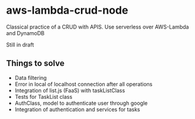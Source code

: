 # aws-lambda-crud-node
Classical practice of a CRUD with APIS. Use serverless over AWS-Lambda and DynamoDB

Still in draft

## Things to solve
+ Data filtering
+ Error in local of localhost connection after all operations
+ Integration of list.js (FaaS) with taskListClass
+ Tests for TaskList class
+ AuthClass, model to authenticate user through google
+ Integration of authentication and services for tasks
